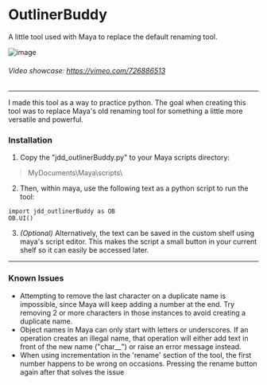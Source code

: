 # OutlinerBuddy
A little tool used with Maya to replace the default renaming tool.

![image](https://user-images.githubusercontent.com/98228345/177248385-6c9e3d52-a63a-4e23-85bd-9e082ec9a1a5.png)

###### Video showcase: https://vimeo.com/726886513

---

I made this tool as a way to practice python. The goal when creating this tool was to replace Maya's old renaming tool for something a little more versatile and powerful.

### Installation
1. Copy the "jdd_outlinerBuddy.py" to your Maya scripts directory:
>MyDocuments\Maya\scripts\

2. Then, within maya, use the following text as a python script to run the tool:
```
import jdd_outlinerBuddy as OB
OB.UI()
```
3. *(Optional)* Alternatively, the text can be saved in the custom shelf using maya's script editor. This makes the script a small button in your current shelf so it can easily be accessed later.

---

### Known Issues
- Attempting to remove the last character on a duplicate name is impossible, since Maya will keep adding a number at the end. Try removing 2 or more characters in those instances to avoid creating a duplicate name.
- Object names in Maya can only start with letters or underscores. If an operation creates an illegal name, that operation will either add text in front of the new name ("char__") or raise an error message instead.
- When using incrementation in the 'rename' section of the tool, the first number happens to be wrong on occasions. Pressing the rename button again after that solves the issue
